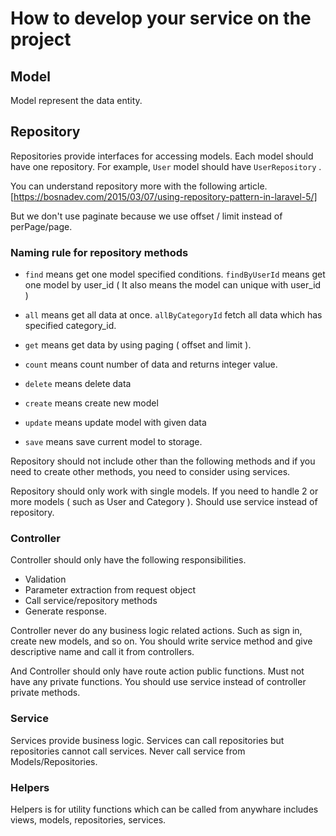 # How to develop your service on the project


## Model

Model represent the data entity.

## Repository

Repositories provide interfaces for accessing models. Each model should have one repository. For example, `User` model should have `UserRepository` . 

You can understand repository more with the following article.
[https://bosnadev.com/2015/03/07/using-repository-pattern-in-laravel-5/]

But we don't use paginate because we use offset / limit instead of perPage/page.

### Naming rule for repository methods

* `find` means get one model specified conditions. `findByUserId` means get one model by user_id ( It also means the model can unique with user_id )

* `all` means get all data at once. `allByCategoryId` fetch all data which has specified category_id.

* `get` means get data by using paging ( offset and limit ). 

* `count` means count number of data and returns integer value.

* `delete` means delete data

* `create` means create new model

* `update` means update model with given data

* `save` means save current model to storage.

Repository should not include other than the following methods and if you need to create other methods, you need to consider using services.

Repository should only work with single models. If you need to handle 2 or more models ( such as User and Category ). Should use service instead of repository.

### Controller

Controller should only have the following responsibilities.

* Validation
* Parameter extraction from request object
* Call service/repository methods
* Generate response.

Controller never do any business logic related actions. Such as sign in, create new models, and so on. You should write service method and give descriptive name and call it from controllers.

And Controller should only have route action public functions. Must not have any private functions. You should use service instead of controller private methods.


### Service

Services provide business logic. Services can call repositories but repositories cannot call services. Never call service from Models/Repositories.


### Helpers

Helpers is for utility functions which can be called from anywhare includes views, models, repositories, services.